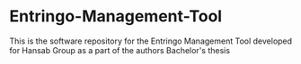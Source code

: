 # Entringo-Management-Tool
This is the software repository for the Entringo Management Tool developed for Hansab Group as a part of the authors Bachelor's thesis
